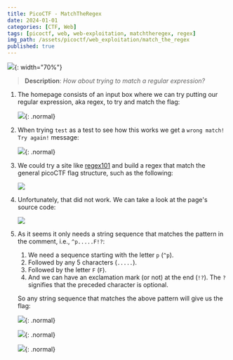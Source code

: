 ```yaml
---
title: PicoCTF - MatchTheRegex
date: 2024-01-01
categories: [CTF, Web]
tags: [picoctf, web, web-exploitation, matchtheregex, regex]
img_path: /assets/picoctf/web_exploitation/match_the_regex
published: true
---
```


![](room_banner.png){: width="70%"}

> **Description**: _How about trying to match a regular expression?_

1. The homepage consists of an input box where we can try putting our regular expression, aka regex, to try and match the flag:

    ![](home.png){: .normal}

2. When trying `test` as a test to see how this works we get a `wrong match! Try again!` message:

    ![](home_test.png){: .normal}

3. We could try a site like [regex101](https://regex101.com/) and build a regex that match the general picoCTF flag structure, such as the following:

    ![](regex_101.png)

4. Unfortunately, that did not work. We can take a look at the page's source code:

    ![](source_code.png)

5. As it seems it only needs a string sequence that matches the pattern in the comment, i.e., `^p.....F!?`:
    1. We need a sequence starting with the letter `p` (`^p`).
    2. Followed by any 5 characters (`.....`).
    3. Followed by the letter `F` (`F`).
    4. And we can have an exclamation mark (or not) at the end (`!?`). The `?` signifies that the preceded character is optional.

    So any string sequence that matches the above pattern will give us the flag:

    ![](flag.png){: .normal}

    ![](flag1.png){: .normal}

    ![](flag2.png){: .normal}